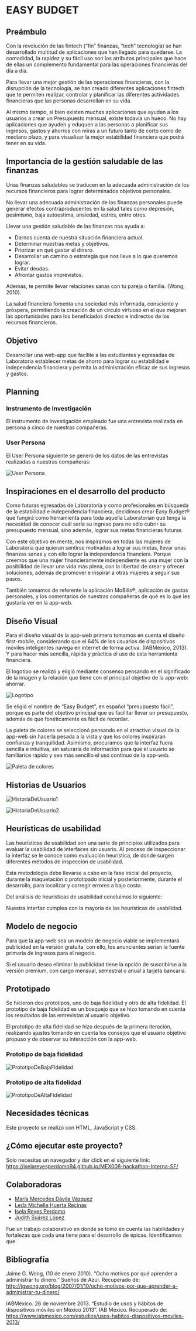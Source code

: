 # EASY BUDGET


## Preámbulo

Con la revolución de las fintech (“fin” finanzas, “tech” tecnología) se han desarrollado multitud de aplicaciones que han llegado para quedarse. La comodidad, la rapidez y su fácil uso son los atributos principales que hace de ellas un complemento fundamental para las operaciones financieras del día a día.

Para llevar una mejor gestión de las operaciones financieras, con la disrupción de la tecnología, se han creado diferentes aplicaciones fintech que te permiten realizar, controlar y planificar las diferentes actividades financieras que las personas desarrollan en su vida.

Al mismo tiempo, si bien existen muchas aplicaciones que ayudan a los usuarios a crear un Presupuesto mensual, existe todavía un hueco. No hay aplicaciones que ayuden y eduquen a las personas a planificar sus ingresos, gastos y ahorros con miras a un futuro tanto de corto como de mediano plazo, y para visualizar la mejor estabilidad financiera que podrá tener en su vida.

## Importancia de la gestión saludable de las finanzas

Unas finanzas saludables se traducen en la adecuada administración de los recursos financieros para lograr determinados objetivos personales.

No llevar una adecuada administración de las finanzas personales puede generar efectos contraproducentes en la salud tales como depresión, pesimismo, baja autoestima, ansiedad, estrés, entre otros.

Llevar una gestión saludable de las finanzas nos ayuda a:

- Darnos cuenta de nuestra situación financiera actual.
- Determinar nuestras metas y objetivos.
- Priorizar en qué gastar el dinero.
- Desarrollar un camino o estrategia que nos lleve a lo que queremos lograr.
- Evitar deudas.
- Afrontar gastos imprevistos. 

Además, te permite llevar relaciones sanas con tu pareja o familia. (Wong, 2010).  

La salud financiera fomenta una sociedad más informada, consciente y próspera, permitiendo la creación de un círculo virtuoso en el que mejoran las oportunidades para los beneficiados directos e indirectos de los recursos financieros.

## Objetivo

Desarrollar una web-app que facilite a las estudiantes y egresadas de Laboratoria establecer metas de ahorro para lograr su estabilidad e independencia financiera y permita la administración eficaz de sus ingresos y gastos.

## Planning

### Instrumento de Investigación

El instrumento de investigación empleado fue una entrevista realizada en persona a cinco de nuestras compañeras.

### User Persona

El User Persona siguiente se generó de los datos de las entrevistas realizadas a nuestras compañeras:

![User Persona](img/UserPersona.png)

## Inspiraciones en el desarrollo del producto

Como futuras egresadas de Laboratoria y como profesionales en búsqueda de la estabilidad e independencia financiera, decidimos crear Easy Budget® que fungirá como herramienta para toda aquella Laboratorian que tenga la necesidad de conocer cuál sería su ingreso para no sólo cubrir su presupuesto mensual, sino además, lograr sus metas financieras futuras. 

Con este objetivo en mente, nos inspiramos en todas las mujeres de Laboratoria que quieran sentirse motivadas a lograr sus metas, llevar unas finanzas sanas y con ello lograr la independencia financiera. Porque creemos que una mujer financieramente independiente es una mujer con la posibilidad de llevar una vida más plena, con la libertad de crear y ofrecer soluciones, además de promover e inspirar a otras mujeres a seguir sus pasos.

También tomamos de referente la aplicación MoBills®, aplicación de gastos personales, y los comentarios de nuestras compañeras de qué es lo que les gustaría ver en la app-web.


## Diseño Visual

Para el diseño visual de la app-web primero tomamos en cuenta el diseño first-mobile, considerando que el 64% de los usuarios de dispositivos móviles inteligentes navega en internet de forma activa. (IABMéxico, 2013). Y para hacer más sencilla, rápida y práctica el uso de esta herramienta financiera.

El logotipo se realizó y eligió mediante consenso pensando en el significado de la imagen y la relación que tiene con el principal objetivo de la app-web: ahorrar. 

![Logotipo](img/easy-budget.png)

Se eligió el nombre de “Easy Budget”, en español “presupuesto fácil”, porque es parte del objetivo principal que es facilitar llevar un presupuesto, además de que fonéticamente es fácil de recordar.

La paleta de colores se seleccionó pensando en el atractivo visual de la app-web sin hacerla pesada a la vista y que los colores inspiraran confianza y tranquilidad. Asimismo, procuramos que la interfaz fuera sencilla e intuitiva, sin saturarla de información para que el usuario se familiarice rápido y sea más sencillo el uso continuo de la app-web.

![Paleta de colores](img/PaletaDeColores.png)


## Historias de Usuarios

![HistoriaDeUsuario1](img/HistoriaDeUsuario1.png)



![HistoriaDeUsuario2](img/HistoriaDeUsuario2.png)


## Heurísticas de usabilidad

Las heurísticas de usabilidad son una serie de principios utilizados para evaluar la usabilidad de interfaces sin usuario. Al proceso de inspeccionar la interfaz se le conoce como evaluación heurística, de donde surgen diferentes métodos de inspección de usabilidad. 

Esta metodología debe llevarse a cabo en la fase inicial del proyecto, durante la maquetación o prototipado inicial y posteriormente, durante  el desarrollo, para localizar y corregir errores a bajo costo.

Del análisis de heurísticas de usabilidad concluimos lo siguiente:

Nuestra interfaz cumplea con la mayoría de las heurísticas de usabilidad.


## Modelo de negocio

Para que la app-web sea un modelo de negocio viable se implementará publicidad en la versión gratuita, con ello, los anunciantes serían la fuente primaria de ingresos para el negocio. 

Si el usuario desea eliminar la publicidad tiene la opción de suscribirse a la versión premium, con cargo mensual, semestral o anual a tarjeta bancaria.


## Prototipado

Se hicieron dos prototipos, uno de baja fidelidad y otro de alta fidelidad. El prototipo de baja fidelidad es un bosquejo que se hizo tomando en cuenta los resultados de las entrevistas al usuario objetivo.

El prototipo de alta fidelidad se hizo después de la primera iteración, realizando ajustes tomando en cuenta los consejos que el usuario objetivo propuso y de observar su interacción con la app-web.


### Prototipo de baja fidelidad

![PrototipoDeBajaFidelidad](img/PrototipoBajaFidelidad.png)

### Prototipo de alta fidelidad

![PrototipoDeAltaFidelidad](img/PrototipoAltaFidelidad.png)

## Necesidades técnicas

Este proyecto se realizó con HTML, JavaScript y CSS.

## ¿Cómo ejecutar este proyecto?

Solo necesitas un navegador y dar click en el siguiente link: https://iselareyesperdomo94.github.io/MEX008-hackathon-Interna-SF/

## Colaboradoras

- [María Mercedes Dávila Vázquez](https://github.com/MercedesDavila) 
- [Leda Michelle Huerta Recinas](https://github.com/LedaHuerta)
- [Isela Reyes Perdomo](https://github.com/IselaReyesPerdomo94) 
- [Judith Suárez López](https://github.com/JudSL)

Fue un trabajo colaborativo en donde se tomó en cuenta las  habilidades y fortalezas que cada una tiene para el desarrollo de épicas. 
Identificamos que 

## Bibliografía

Jaime G. Wong, (10 de enero 2010).  “Ocho motivos por qué aprender a administrar tu dinero.” Sueños de Azul. Recuperado de: http://jgwong.org/blog/2007/01/10/ocho-motivos-por-que-aprender-a-administrar-tu-dinero/

IABMéxico. 26 de noviembre 2013. “Estudio de usos y hábitos de dispositivos móviles en México 2013”.  IAB México. Recuperado de: https://www.iabmexico.com/estudios/usos-habitos-dispositivos-moviles-2013/